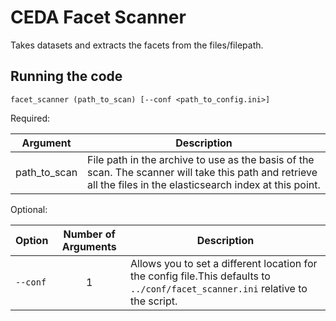# CEDA Facet Scanner

Takes datasets and extracts the facets from the files/filepath.


## Running the code

`facet_scanner (path_to_scan) [--conf <path_to_config.ini>]`

Required:

| Argument   | Description |
| ------------ | ------------ |
| path_to_scan | File path in the archive to use as the basis of the scan. The scanner will take this path and retrieve all the files in the elasticsearch index at this point. |



Optional:

| Option   | Number of Arguments | Description |
| -------- | :-------------------: | ------ |
| `--conf` | 1                   | Allows you to set a different location for the config file.This defaults to `../conf/facet_scanner.ini` relative to the script. |

